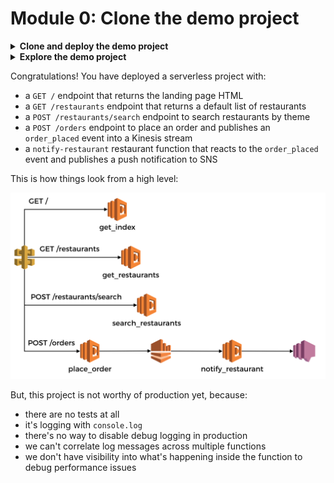 # Module 0: Clone the demo project

<details>
<summary><b>Clone and deploy the demo project</b></summary><p>

1. Fork this [repo](https://github.com/theburningmonk/serverless-monitoring-and-troubleshooting-workshop-aws-community-day-nordics-demo)

and clone it on your laptop

2. Open the repo in your IDE

3. Run `npm install`

4. Open `serverless.yml` and replace `<INSERT NAME HERE>` on ln 4 with your name, e.g. `yancui`.

For this demo, we'll simulate sending a push notification via SNS. To keep things simple, we'll deliver the notification by email instead.

In the `serverless.yml`, go to ln 5 and replace `<INSERT EMAIL HERE>` with your email.

5. Deploy the demo project

`npm run sls -- deploy`

you should see console output like the following

```
Serverless: Packaging service...
Serverless: Excluding development dependencies...
Serverless: Creating Stack...
Serverless: Checking Stack create progress...
........
Serverless: Stack create finished...
Serverless: Uploading CloudFormation file to S3...
Serverless: Uploading artifacts...
Serverless: Uploading service sls-workshop-yancui.zip file to S3 (10.54 MB)...
Serverless: Validating template...
Serverless: Updating Stack...
Serverless: Checking Stack update progress...
..................................................................................................................
Serverless: Stack update finished...
Service Information
service: sls-workshop-yancui
stage: dev
region: eu-west-1
stack: sls-workshop-yancui-dev
resources: 39
api keys:
  None
endpoints:
  GET - https://43togftd2c.execute-api.eu-west-1.amazonaws.com/dev/
  GET - https://43togftd2c.execute-api.eu-west-1.amazonaws.com/dev/restaurants
  POST - https://43togftd2c.execute-api.eu-west-1.amazonaws.com/dev/restaurants/search
  POST - https://43togftd2c.execute-api.eu-west-1.amazonaws.com/dev/orders
functions:
  get-index: sls-workshop-yancui-dev-get-index
  get-restaurants: sls-workshop-yancui-dev-get-restaurants
  search-restaurants: sls-workshop-yancui-dev-search-restaurants
  place-order: sls-workshop-yancui-dev-place-order
  notify-restaurant: sls-workshop-yancui-dev-notify-restaurant
  seed-restaurants: sls-workshop-yancui-dev-seed-restaurants
layers:
  None
Serverless: Run the "serverless" command to setup monitoring, troubleshooting and testing.
```

6. Open the first `GET` endpoint in the browser and you should see something like this.

![](/images/mod00-001.png)

7. You should also have received an email from SNS to confirm your subscription.

![](/images/mod00-002.png)

Click on the `Confirm subscription` link

![](/images/mod00-003.png)

</p></details>

<details>
<summary><b>Explore the demo project</b></summary><p>

1. Go to the landing page, and search for `cartoon`, click `Find Restaurants`

2. Click on `Fancy Eats` to place an order

![](/images/mod00-004.png)

3. Check your inbox, you should have received a notification email about the order

![](/images/mod00-005.png)

</p></details>

Congratulations! You have deployed a serverless project with:

* a `GET /` endpoint that returns the landing page HTML
* a `GET /restaurants` endpoint that returns a default list of restaurants
* a `POST /restaurants/search` endpoint to search restaurants by theme
* a `POST /orders` endpoint to place an order and publishes an `order_placed` event into a Kinesis stream
* a `notify-restaurant` restaurant function that reacts to the `order_placed` event and publishes a push notification to SNS

This is how things look from a high level:

![](/images/mod00-006.png)

But, this project is not worthy of production yet, because:

* there are no tests at all
* it's logging with `console.log`
* there's no way to disable debug logging in production
* we can't correlate log messages across multiple functions
* we don't have visibility into what's happening inside the function to debug performance issues